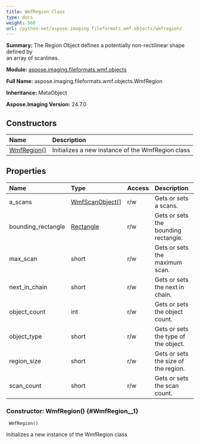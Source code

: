 ```yaml
---
title: WmfRegion Class
type: docs
weight: 560
url: /python-net/aspose.imaging.fileformats.wmf.objects/wmfregion/
---
```


**Summary:** The Region Object defines a potentially non-rectilinear shape defined by<br/>                an array of scanlines.

**Module:** [aspose.imaging.fileformats.wmf.objects](/imaging/python-net/aspose.imaging.fileformats.wmf.objects/)

**Full Name:** aspose.imaging.fileformats.wmf.objects.WmfRegion

**Inheritance:** MetaObject

**Aspose.Imaging Version:** 24.7.0

## **Constructors**
| **Name** | **Description** |
| :- | :- |
| [WmfRegion()](#WmfRegion__1) | Initializes a new instance of the WmfRegion class |
## **Properties**
| **Name** | **Type** | **Access** | **Description** |
| :- | :- | :- | :- |
| a_scans | [WmfScanObject[]](/imaging/python-net/aspose.imaging.fileformats.wmf.objects/wmfscanobject) | r/w | Gets or sets a scans. |
| bounding_rectangle | [Rectangle](/imaging/python-net/aspose.imaging/rectangle) | r/w | Gets or sets the bounding rectangle. |
| max_scan | short | r/w | Gets or sets the maximum scan. |
| next_in_chain | short | r/w | Gets or sets the next in chain. |
| object_count | int | r/w | Gets or sets the object count. |
| object_type | short | r/w | Gets or sets the type of the object. |
| region_size | short | r/w | Gets or sets the size of the region. |
| scan_count | short | r/w | Gets or sets the scan count. |


### Constructor: WmfRegion() {#WmfRegion__1}


```
 WmfRegion() 
```

Initializes a new instance of the WmfRegion class

